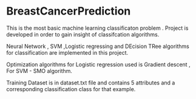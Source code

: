 # BreastCancerPrediction

This is the most basic machine learning classificaton problem . Project is developed in order to gain insight of classifcation algorithms.

Neural Network , SVM ,Logistic regressing and DEcision TRee algorithms for classification are implemented in this project.

Optimization algorithms for Logistic regression used is Gradient descent , For SVM - SMO algorithm.

Training Dataset is in dataset.txt file and contains 5 attributes and a corresponding classification class for that example. 
